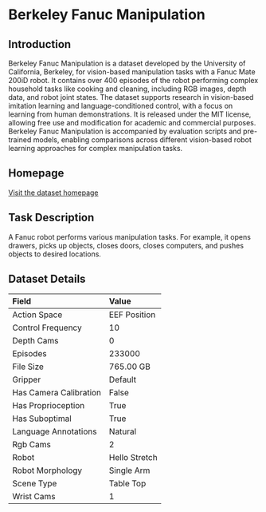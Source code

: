 # Berkeley Fanuc Manipulation


## Introduction

Berkeley Fanuc Manipulation is a dataset developed by the University of California, Berkeley, for vision-based manipulation tasks with a Fanuc Mate 200iD robot. It contains over 400 episodes of the robot performing complex household tasks like cooking and cleaning, including RGB images, depth data, and robot joint states. The dataset supports research in vision-based imitation learning and language-conditioned control, with a focus on learning from human demonstrations. It is released under the MIT license, allowing free use and modification for academic and commercial purposes. Berkeley Fanuc Manipulation is accompanied by evaluation scripts and pre-trained models, enabling comparisons across different vision-based robot learning approaches for complex manipulation tasks.


## Homepage

[Visit the dataset homepage](https://sites.google.com/berkeley.edu/fanuc-manipulation)


## Task Description

A Fanuc robot performs various manipulation tasks. For example, it opens drawers, picks up objects, closes doors, closes computers, and pushes objects to desired locations.


## Dataset Details

| Field                            | Value                    |
|:---------------------------------|:-------------------------|
| Action Space                     | EEF Position           |
| Control Frequency                     | 10           |
| Depth Cams                     | 0           |
| Episodes                     | 233000           |
| File Size                     |  765.00 GB           |
| Gripper                     | Default           |
| Has Camera Calibration                     | False           |
| Has Proprioception                     | True           |
| Has Suboptimal                     | True           |
| Language Annotations                     | Natural           |
| Rgb Cams                     | 2           |
| Robot                     | Hello Stretch           |
| Robot Morphology                     | Single Arm           |
| Scene Type                     | Table Top           |
| Wrist Cams                     | 1           |


